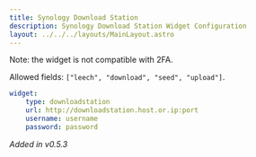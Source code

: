 ```yaml
---
title: Synology Download Station
description: Synology Download Station Widget Configuration
layout: ../../../layouts/MainLayout.astro
---
```


Note: the widget is not compatible with 2FA.

Allowed fields: `["leech", "download", "seed", "upload"]`.

```yaml
widget:
    type: downloadstation
    url: http://downloadstation.host.or.ip:port
    username: username
    password: password
```

*Added in v0.5.3*
